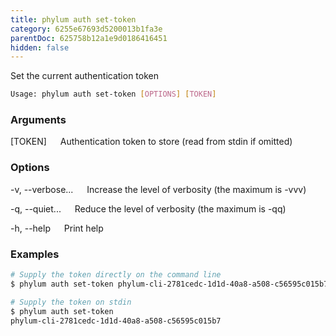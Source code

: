 ```yaml
---
title: phylum auth set-token
category: 6255e67693d5200013b1fa3e
parentDoc: 625758b12a1e9d0186416451
hidden: false
---
```


Set the current authentication token

```sh
Usage: phylum auth set-token [OPTIONS] [TOKEN]
```

### Arguments

[TOKEN]
&emsp; Authentication token to store (read from stdin if omitted)

### Options

-v, --verbose...
&emsp; Increase the level of verbosity (the maximum is -vvv)

-q, --quiet...
&emsp; Reduce the level of verbosity (the maximum is -qq)

-h, --help
&emsp; Print help

### Examples

```sh
# Supply the token directly on the command line
$ phylum auth set-token phylum-cli-2781cedc-1d1d-40a8-a508-c56595c015b7

# Supply the token on stdin
$ phylum auth set-token
phylum-cli-2781cedc-1d1d-40a8-a508-c56595c015b7
```
